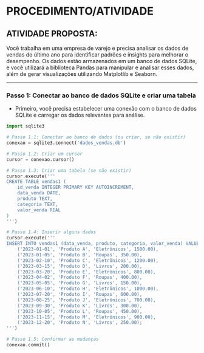 # PROCEDIMENTO/ATIVIDADE  

## ATIVIDADE PROPOSTA:  
Você trabalha em uma empresa de varejo e precisa analisar os dados de vendas do último ano para identificar padrões e insights para melhorar o desempenho. Os dados estão armazenados em um banco de dados SQLite, e você utilizará a biblioteca Pandas para manipular e analisar esses dados, além de gerar visualizações utilizando Matplotlib e Seaborn.

---

### Passo 1: Conectar ao banco de dados SQLite e criar uma tabela  
- Primeiro, você precisa estabelecer uma conexão com o banco de dados SQLite e carregar os dados relevantes para análise.

```python
import sqlite3

# Passo 1.1: Conectar ao banco de dados (ou criar, se não existir)
conexao = sqlite3.connect('dados_vendas.db')

# Passo 1.2: Criar um cursor
cursor = conexao.cursor()

# Passo 1.3: Criar uma tabela (se não existir)
cursor.execute('''
CREATE TABLE vendas1 (
    id_venda INTEGER PRIMARY KEY AUTOINCREMENT,
    data_venda DATE,
    produto TEXT,
    categoria TEXT,
    valor_venda REAL
)
''')

# Passo 1.4: Inserir alguns dados
cursor.execute('''
INSERT INTO vendas1 (data_venda, produto, categoria, valor_venda) VALUES
    ('2023-01-01', 'Produto A', 'Eletrônicos', 1500.00),
    ('2023-01-05', 'Produto B', 'Roupas', 350.00),
    ('2023-02-10', 'Produto C', 'Eletrônicos', 1200.00),
    ('2023-03-15', 'Produto D', 'Livros', 200.00),
    ('2023-03-20', 'Produto E', 'Eletrônicos', 800.00),
    ('2023-04-02', 'Produto F', 'Roupas', 400.00),
    ('2023-05-05', 'Produto G', 'Livros', 150.00),
    ('2023-06-10', 'Produto H', 'Eletrônicos', 1000.00),
    ('2023-07-20', 'Produto I', 'Roupas', 600.00),
    ('2023-08-25', 'Produto J', 'Eletrônicos', 700.00),
    ('2023-09-30', 'Produto K', 'Livros', 300.00),
    ('2023-10-05', 'Produto L', 'Roupas', 450.00),
    ('2023-11-15', 'Produto M', 'Eletrônicos', 900.00),
    ('2023-12-20', 'Produto N', 'Livros', 250.00);
''')

# Passo 1.5: Confirmar as mudanças
conexao.commit()